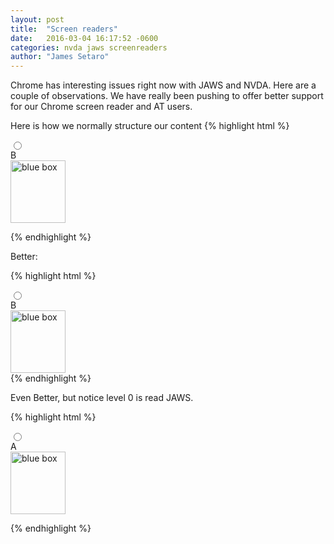 ```yaml
---
layout: post
title:  "Screen readers"
date:   2016-03-04 16:17:52 -0600
categories: nvda jaws screenreaders
author:	"James Setaro"
---
```


Chrome has interesting issues right now with JAWS and NVDA.  Here are a couple of observations. We have really been pushing to offer better support for our Chrome screen reader and AT users.


Here is how we normally structure our content
{% highlight html %}
<label class="radio">
	<div class="int-choice-control"><input type="radio" name="group_RESPONSE2" value="ChoiceB"/></div>
	<div class="int-choice-label">B</div>
	<div class="int-choice-desc"><span><img src="http://test86-tn8.pearsontestcontent.com/refqc/6f31fd123f608529c7c98b00e1dfc377846179cc/360/17213/bluebox.png" alt="blue box" width="88" height="100"></span></div>
</label>

{% endhighlight %}


Better:

{% highlight html %}
    <!--Chrome/NVDA Reads radio button not checked B, then B again, then blue box-->
    <!--Chrome/JAWS Reads radio button not checked B level 0 then B then blue box-->
<label for=ChoiceB class="radio">
	<div class="int-choice-control"><input type="radio" name="group_RESPONSE2" value="ChoiceB"/></div>
	<div class="int-choice-label">B</div>
	<div class="int-choice-desc"><span><img src="http://test86-tn8.pearsontestcontent.com/refqc/6f31fd123f608529c7c98b00e1dfc377846179cc/360/17213/bluebox.png" alt="blue box" width="88" height="100"></span></div>
</label>
{% endhighlight %}

Even Better, but notice level 0 is read JAWS.   

{% highlight html %}

<!--Chrome/NVDA Reads radio button not checked A, then blue box-->
<!--Chrome/JAWS Reads radio button not checked level 0 then A then blue box-->
<!--FF/NVDA Reads radio button not checked then A then blue box-->
<!--FF/JAWS Reads radio button not checked 1 of 3 then A then blue box-->
<div class="int-choice-control">
<input type="radio" name="group_RESPONSE2" value="ChoiceA"/></div>
<label for=ChoiceA class="radio">
<div class="int-choice-label">A</div>
<div class="int-choice-desc">
    <span>
        <img src="http://test86-tn8.pearsontestcontent.com/refqc/6f31fd123f608529c7c98b00e1dfc377846179cc/360/17213/bluebox.png" alt="blue box" width="88" height="100">
    </span>
</div>
</label>

{% endhighlight %}